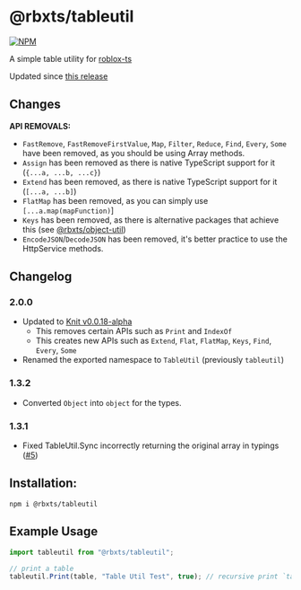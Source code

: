 # @rbxts/tableutil

[![NPM](https://nodei.co/npm/@rbxts/tableutil.png)](https://npmjs.org/package/@rbxts/tableutil)

A simple table utility for [roblox-ts](https://github.com/roblox-ts/roblox-ts)

Updated since [this release](https://github.com/Sleitnick/Knit/releases/tag/v0.0.18-alpha)

## Changes

**API REMOVALS:**

- `FastRemove`, `FastRemoveFirstValue`, `Map`, `Filter`, `Reduce`, `Find`, `Every`, `Some` have been removed, as you should be using Array methods.
- `Assign` has been removed as there is native TypeScript support for it (`{...a, ...b, ...c}`)
- `Extend` has been removed, as there is native TypeScript support for it (`[...a, ...b]`)
- `FlatMap` has been removed, as you can simply use `[...a.map(mapFunction)`]
- `Keys` has been removed, as there is alternative packages that achieve this (see [@rbxts/object-util](https://www.npmjs.com/package/@rbxts/object-utils))
- `EncodeJSON`/`DecodeJSON` has been removed, it's better practice to use the HttpService methods.

## Changelog

### 2.0.0

- Updated to [Knit v0.0.18-alpha](https://github.com/Sleitnick/Knit/releases/tag/v0.0.18-alpha)
  - This removes certain APIs such as `Print` and `IndexOf`
  - This creates new APIs such as `Extend`, `Flat`, `FlatMap`, `Keys`, `Find`, `Every`, `Some`
- Renamed the exported namespace to `TableUtil` (previously `tableutil`)

### 1.3.2

- Converted `Object` into `object` for the types.

### 1.3.1

- Fixed TableUtil.Sync incorrectly returning the original array in typings ([#5](https://github.com/OverHash/Roblox-TS-Libraries/issues/5))

## Installation:

`npm i @rbxts/tableutil`

## Example Usage

```typescript
import tableutil from "@rbxts/tableutil";

// print a table
tableutil.Print(table, "Table Util Test", true); // recursive print `table` with title "Table Util Test"
```
